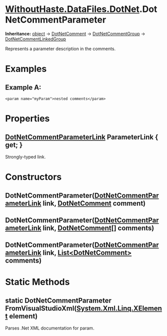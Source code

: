 # [WithoutHaste.DataFiles.DotNet](TableOfContents.WithoutHaste.DataFiles.DotNet.md).DotNetCommentParameter

**Inheritance:** [object](https://docs.microsoft.com/en-us/dotnet/api/system.object) → [DotNetComment](WithoutHaste.DataFiles.DotNet.DotNetComment.md) → [DotNetCommentGroup](WithoutHaste.DataFiles.DotNet.DotNetCommentGroup.md) → [DotNetCommentLinkedGroup](WithoutHaste.DataFiles.DotNet.DotNetCommentLinkedGroup.md)  

Represents a parameter description in the comments.  

# Examples

## Example A:

`<param name="myParam">nested comments</param>`  

# Properties

## [DotNetCommentParameterLink](WithoutHaste.DataFiles.DotNet.DotNetCommentParameterLink.md) ParameterLink { get; }

Strongly-typed link.  

# Constructors

## DotNetCommentParameter([DotNetCommentParameterLink](WithoutHaste.DataFiles.DotNet.DotNetCommentParameterLink.md) link, [DotNetComment](WithoutHaste.DataFiles.DotNet.DotNetComment.md) comment)

## DotNetCommentParameter([DotNetCommentParameterLink](WithoutHaste.DataFiles.DotNet.DotNetCommentParameterLink.md) link, [DotNetComment[]](WithoutHaste.DataFiles.DotNet.DotNetComment.md) comments)

## DotNetCommentParameter([DotNetCommentParameterLink](WithoutHaste.DataFiles.DotNet.DotNetCommentParameterLink.md) link, [List&lt;DotNetComment&gt;](https://docs.microsoft.com/en-us/dotnet/api/system.collections.generic.list-1) comments)

# Static Methods

## static DotNetCommentParameter FromVisualStudioXml([System.Xml.Linq.XElement](https://docs.microsoft.com/en-us/dotnet/api/system.xml.linq.xelement) element)

Parses .Net XML documentation for param.  

